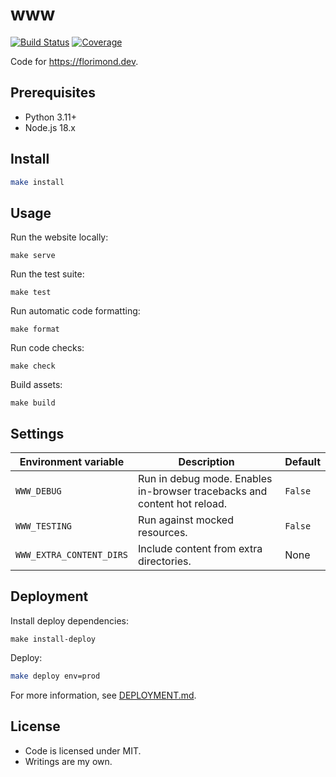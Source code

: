 # www

[![Build Status](https://dev.azure.com/florimondmanca/public/_apis/build/status/florimondmanca.www?branchName=master)](https://dev.azure.com/florimondmanca/public/_build/latest?definitionId=1&branchName=master)
[![Coverage](https://codecov.io/gh/florimondmanca/www/branch/master/graph/badge.svg?token=IT5DBiSTHK)](https://codecov.io/gh/florimondmanca/www)

Code for https://florimond.dev.

## Prerequisites

- Python 3.11+
- Node.js 18.x

## Install

```bash
make install
```

## Usage

Run the website locally:

```
make serve
```

Run the test suite:

```
make test
```

Run automatic code formatting:

```
make format
```

Run code checks:

```
make check
```

Build assets:

```
make build
```

## Settings

| Environment variable | Description                                                                  | Default |
| -------------------- | ---------------------------------------------------------------------------- | ------- |
| `WWW_DEBUG`              | Run in debug mode. Enables in-browser tracebacks and content hot reload. | `False` |
| `WWW_TESTING`            | Run against mocked resources.                                            | `False` |
| `WWW_EXTRA_CONTENT_DIRS` | Include content from extra directories.                                  | None    |

## Deployment

Install deploy dependencies:

```
make install-deploy
```

Deploy:

```bash
make deploy env=prod
```

For more information, see [DEPLOYMENT.md](./DEPLOYMENT.md).

## License

- Code is licensed under MIT.
- Writings are my own.
